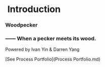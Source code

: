 #  Introduction

### Woodpecker  

### —— When a pecker meets its wood. 



Powered by Ivan Yin & Darren Yang



[See Process Portfolio](Process Portfolio.md)


